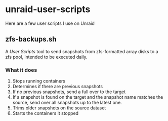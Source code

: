 # unraid-user-scripts

Here are a few user scripts I use on Unraid

## zfs-backups.sh

A _User Scripts_ tool to send snapshots from zfs-formatted array disks to a zfs pool, intended to be executed daily.

### What it does

1. Stops running containers
2. Determines if there are previous snapshots 
3. If no previous snapshots, send a full over to the target
4. If a snapshot is found on the target and the snapshot name matches the source, send over all snapshots up to the latest one.
5. Trims older snapshots on the source dataset
6. Starts the containers it stopped
